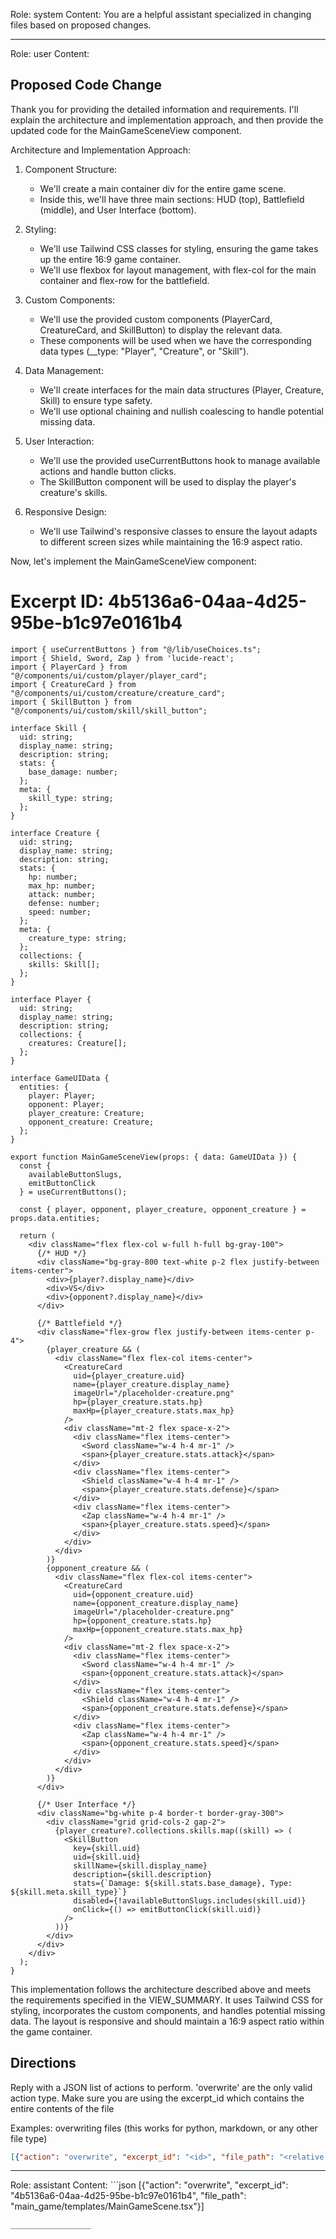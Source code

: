 Role: system
Content: You are a helpful assistant specialized in changing files based on proposed changes.
__________________
Role: user
Content: 
## Proposed Code Change
Thank you for providing the detailed information and requirements. I'll explain the architecture and implementation approach, and then provide the updated code for the MainGameSceneView component.

Architecture and Implementation Approach:

1. Component Structure:
   - We'll create a main container div for the entire game scene.
   - Inside this, we'll have three main sections: HUD (top), Battlefield (middle), and User Interface (bottom).

2. Styling:
   - We'll use Tailwind CSS classes for styling, ensuring the game takes up the entire 16:9 game container.
   - We'll use flexbox for layout management, with flex-col for the main container and flex-row for the battlefield.

3. Custom Components:
   - We'll use the provided custom components (PlayerCard, CreatureCard, and SkillButton) to display the relevant data.
   - These components will be used when we have the corresponding data types (__type: "Player", "Creature", or "Skill").

4. Data Management:
   - We'll create interfaces for the main data structures (Player, Creature, Skill) to ensure type safety.
   - We'll use optional chaining and nullish coalescing to handle potential missing data.

5. User Interaction:
   - We'll use the provided useCurrentButtons hook to manage available actions and handle button clicks.
   - The SkillButton component will be used to display the player's creature's skills.

6. Responsive Design:
   - We'll use Tailwind's responsive classes to ensure the layout adapts to different screen sizes while maintaining the 16:9 aspect ratio.

Now, let's implement the MainGameSceneView component:

# Excerpt ID: 4b5136a6-04aa-4d25-95be-b1c97e0161b4
```tsx main_game/templates/MainGameScene.tsx
import { useCurrentButtons } from "@/lib/useChoices.ts";
import { Shield, Sword, Zap } from 'lucide-react';
import { PlayerCard } from "@/components/ui/custom/player/player_card";
import { CreatureCard } from "@/components/ui/custom/creature/creature_card";
import { SkillButton } from "@/components/ui/custom/skill/skill_button";

interface Skill {
  uid: string;
  display_name: string;
  description: string;
  stats: {
    base_damage: number;
  };
  meta: {
    skill_type: string;
  };
}

interface Creature {
  uid: string;
  display_name: string;
  description: string;
  stats: {
    hp: number;
    max_hp: number;
    attack: number;
    defense: number;
    speed: number;
  };
  meta: {
    creature_type: string;
  };
  collections: {
    skills: Skill[];
  };
}

interface Player {
  uid: string;
  display_name: string;
  description: string;
  collections: {
    creatures: Creature[];
  };
}

interface GameUIData {
  entities: {
    player: Player;
    opponent: Player;
    player_creature: Creature;
    opponent_creature: Creature;
  };
}

export function MainGameSceneView(props: { data: GameUIData }) {
  const {
    availableButtonSlugs,
    emitButtonClick
  } = useCurrentButtons();

  const { player, opponent, player_creature, opponent_creature } = props.data.entities;

  return (
    <div className="flex flex-col w-full h-full bg-gray-100">
      {/* HUD */}
      <div className="bg-gray-800 text-white p-2 flex justify-between items-center">
        <div>{player?.display_name}</div>
        <div>VS</div>
        <div>{opponent?.display_name}</div>
      </div>

      {/* Battlefield */}
      <div className="flex-grow flex justify-between items-center p-4">
        {player_creature && (
          <div className="flex flex-col items-center">
            <CreatureCard
              uid={player_creature.uid}
              name={player_creature.display_name}
              imageUrl="/placeholder-creature.png"
              hp={player_creature.stats.hp}
              maxHp={player_creature.stats.max_hp}
            />
            <div className="mt-2 flex space-x-2">
              <div className="flex items-center">
                <Sword className="w-4 h-4 mr-1" />
                <span>{player_creature.stats.attack}</span>
              </div>
              <div className="flex items-center">
                <Shield className="w-4 h-4 mr-1" />
                <span>{player_creature.stats.defense}</span>
              </div>
              <div className="flex items-center">
                <Zap className="w-4 h-4 mr-1" />
                <span>{player_creature.stats.speed}</span>
              </div>
            </div>
          </div>
        )}
        {opponent_creature && (
          <div className="flex flex-col items-center">
            <CreatureCard
              uid={opponent_creature.uid}
              name={opponent_creature.display_name}
              imageUrl="/placeholder-creature.png"
              hp={opponent_creature.stats.hp}
              maxHp={opponent_creature.stats.max_hp}
            />
            <div className="mt-2 flex space-x-2">
              <div className="flex items-center">
                <Sword className="w-4 h-4 mr-1" />
                <span>{opponent_creature.stats.attack}</span>
              </div>
              <div className="flex items-center">
                <Shield className="w-4 h-4 mr-1" />
                <span>{opponent_creature.stats.defense}</span>
              </div>
              <div className="flex items-center">
                <Zap className="w-4 h-4 mr-1" />
                <span>{opponent_creature.stats.speed}</span>
              </div>
            </div>
          </div>
        )}
      </div>

      {/* User Interface */}
      <div className="bg-white p-4 border-t border-gray-300">
        <div className="grid grid-cols-2 gap-2">
          {player_creature?.collections.skills.map((skill) => (
            <SkillButton
              key={skill.uid}
              uid={skill.uid}
              skillName={skill.display_name}
              description={skill.description}
              stats={`Damage: ${skill.stats.base_damage}, Type: ${skill.meta.skill_type}`}
              disabled={!availableButtonSlugs.includes(skill.uid)}
              onClick={() => emitButtonClick(skill.uid)}
            />
          ))}
        </div>
      </div>
    </div>
  );
}
```

This implementation follows the architecture described above and meets the requirements specified in the VIEW_SUMMARY. It uses Tailwind CSS for styling, incorporates the custom components, and handles potential missing data. The layout is responsive and should maintain a 16:9 aspect ratio within the game container.

## Directions
Reply with a JSON list of actions to perform. 'overwrite' are the only valid action type. 
Make sure you are using the excerpt_id which contains the entire contents of the file

Examples:
overwriting files (this works for python, markdown, or any other file type)
```json output_example1
[{"action": "overwrite", "excerpt_id": "<id>", "file_path": "<relative file path>"}]
```

__________________
Role: assistant
Content: ```json
[{"action": "overwrite", "excerpt_id": "4b5136a6-04aa-4d25-95be-b1c97e0161b4", "file_path": "main_game/templates/MainGameScene.tsx"}]
```
__________________
